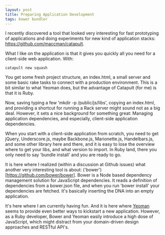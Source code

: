 ```yaml
---
layout: post
title: Preparing Application Development
tags: bower bundler
---
```

I recently discovered a tool that looked very interesting for fast prototyping of applications and doing experiments for new kind of application stacks: https://github.com/maccman/catapult.

What I like on the application is that it gives you quickly all you need for a client-side web application. With:

    catapult new squash

You get some fresh project structure, an index.html, a small server and some basic rake tasks to connect with a production environment. This is a bit similar to what Yeoman does, but the advantage of Catapult (for me) is that it is Ruby.

Now, saving typing a few 'mkdir -p /public/js/libs', copying an index.html, and providing a shortcut for running a Rack server might sound not as a big deal. However, it sets a nice background for something great: Managing application dependencies, and especially, client-side application dependencies.

When you start with a client-side application from scratch, you need to get jQuery, Underscore.js, maybe Backbone.js, Marionette.js, Handelbars.js, and some other library here and there, and it is easy to lose the overview where to get your libs, and what version to import. In Ruby land, there you only need to say 'bundle install' and you are ready to go.

It is here where I realized (within a discussion at Github issues) what another very interesting tool is about: ('bower')[https://github.com/bower/bower]. Bower is a Node based dependency management solution for JavaScript dependencies. It reads a definition of dependencies from a bower.json file, and when you run 'bower install' your dependencies are fetched. It's basically inserting the DNA into an empty application.

It's here where I am currently having fun. And it is here where [Yeoman](https://github.com/yeoman) seems to provide even better ways to kickstart a new application. However, as a Ruby developer, Bower and Yeoman easily introduce a high dose of JavaScript, which might distract from your domain-driven design approaches and RESTful API's. 


